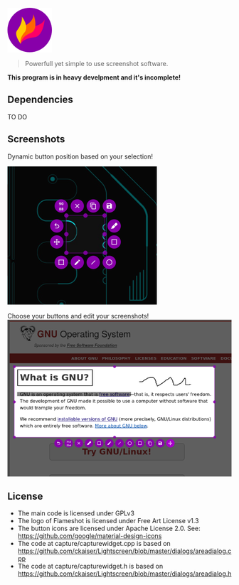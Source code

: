 ![image](./img/flameshot.png)
> Powerfull yet simple to use screenshot software.

**This program is in heavy develpment and it's incomplete!**

## Dependencies
TO DO

## Screenshots
Dynamic button position based on your selection!

![image](./img/appScreenshots/screenshot_1.png)

Choose your buttons and edit your screenshots!
![image](./img/appScreenshots/screenshot_2.png)

## License
- The main code is licensed under GPLv3
- The logo of Flameshot is licensed under Free Art License v1.3
- The button icons are licensed under Apache License 2.0. See: https://github.com/google/material-design-icons
- The code at capture/capturewidget.cpp is based on https://github.com/ckaiser/Lightscreen/blob/master/dialogs/areadialog.cpp
- The code at capture/capturewidget.h is based on https://github.com/ckaiser/Lightscreen/blob/master/dialogs/areadialog.h

